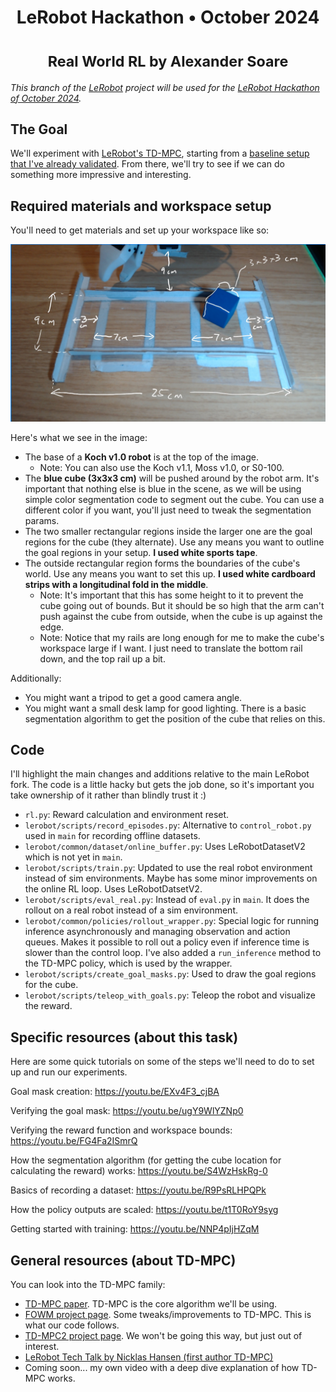 <h1 align="center">
    <p>LeRobot Hackathon • October 2024</p>
    <sub>Real World RL by Alexander Soare</sub>
</h1>

_This branch of the [LeRobot](https://github.com/huggingface/lerobot) project will be used for the [LeRobot Hackathon of October 2024](https://github.com/huggingface/lerobot_hackathon_oct2024)._


## The Goal

We'll experiment with [LeRobot's TD-MPC](./lerobot/common/policies/tdmpc/modeling_tdmpc.py), starting from a [baseline setup that I've already validated](https://x.com/asoare159/status/1834246102297510301). From there, we'll try to see if we can do something more impressive and interesting.

## Required materials and workspace setup

You'll need to get materials and set up your workspace like so:

![alt text](media/push_cube_setup.jpg)

Here's what we see in the image:
- The base of a **Koch v1.0 robot** is at the top of the image.
  - Note: You can also use the Koch v1.1, Moss v1.0, or S0-100.
- The **blue cube (3x3x3 cm)** will be pushed around by the robot arm. It's important that nothing else is blue in the scene, as we will be using simple color segmentation code to segment out the cube. You can use a different color if you want, you'll just need to tweak the segmentation params.
- The two smaller rectangular regions inside the larger one are the goal regions for the cube (they alternate). Use any means you want to outline the goal regions in your setup. **I used white sports tape**.
- The outside rectangular region forms the boundaries of the cube's world. Use any means you want to set this up. **I used white cardboard strips with a longitudinal fold in the middle**.
  - Note: It's important that this has some height to it to prevent the cube going out of bounds. But it should be so high that the arm can't push against the cube from outside, when the cube is up against the edge.
  - Note: Notice that my rails are long enough for me to make the cube's workspace large if I want. I just need to translate the bottom rail down, and the top rail up a bit.

Additionally:
- You might want a tripod to get a good camera angle.
- You might want a small desk lamp for good lighting. There is a basic segmentation algorithm to get the position of the cube that relies on this.

## Code

I'll highlight the main changes and additions relative to the main LeRobot fork. The code is a little hacky but gets the job done, so it's important you take ownership of it rather than blindly trust it :)

- `rl.py`: Reward calculation and environment reset.
- `lerobot/scripts/record_episodes.py`: Alternative to `control_robot.py` used in `main` for recording offline datasets.
- `lerobot/common/dataset/online_buffer.py`: Uses LeRobotDatasetV2 which is not yet in `main`.
- `lerobot/scripts/train.py`: Updated to use the real robot environment instead of sim environments. Maybe has some minor improvements on the online RL loop. Uses LeRobotDatsetV2.
- `lerobot/scripts/eval_real.py`: Instead of `eval.py` in `main`. It does the rollout on a real robot instead of a sim environment.
- `lerobot/common/policies/rollout_wrapper.py`: Special logic for running inference asynchronously and managing observation and action queues. Makes it possible to roll out a policy even if inference time is slower than the control loop. I've also added a `run_inference` method to the TD-MPC policy, which is used by the wrapper.
- `lerobot/scripts/create_goal_masks.py`: Used to draw the goal regions for the cube.
- `lerobot/scripts/teleop_with_goals.py`: Teleop the robot and visualize the reward.

## Specific resources (about this task)

Here are some quick tutorials on some of the steps we'll need to do to set up and run our experiments.

Goal mask creation: https://youtu.be/EXv4F3_cjBA

Verifying the goal mask: https://youtu.be/ugY9WlYZNp0

Verifying the reward function and workspace bounds: https://youtu.be/FG4Fa2ISmrQ

How the segmentation algorithm (for getting the cube location for calculating the reward) works: https://youtu.be/S4WzHskRg-0

Basics of recording a dataset: https://youtu.be/R9PsRLHPQPk

How the policy outputs are scaled: https://youtu.be/t1T0RoY9syg

Getting started with training: https://youtu.be/NNP4pIjHZqM

## General resources (about TD-MPC)

You can look into the TD-MPC family:
- [TD-MPC paper](https://arxiv.org/abs/2203.04955). TD-MPC is the core algorithm we'll be using.
- [FOWM project page](https://www.yunhaifeng.com/FOWM/). Some tweaks/improvements to TD-MPC. This is what our code follows.
- [TD-MPC2 project page](https://www.tdmpc2.com/). We won't be going this way, but just out of interest.
- [LeRobot Tech Talk by Nicklas Hansen (first author TD-MPC)](https://www.youtube.com/watch?v=5d9W0I2mpNg)
- Coming soon... my own video with a deep dive explanation of how TD-MPC works.
